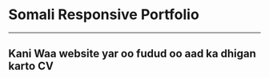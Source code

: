 # Somali Responsive Portfolio
-------------------------------------------------------------------
## Kani Waa website yar oo fudud oo aad ka dhigan karto CV 


